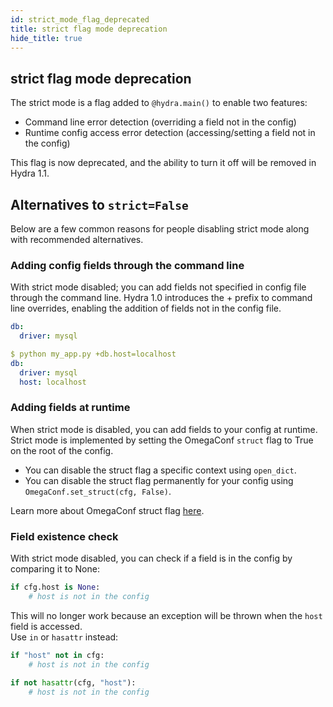 ```yaml
---
id: strict_mode_flag_deprecated
title: strict flag mode deprecation
hide_title: true
---
```

## strict flag mode deprecation
The strict mode is a flag added to `@hydra.main()` to enable two features:
- Command line error detection (overriding a field not in the config)
- Runtime config access error detection (accessing/setting a field not in the config)

This flag is now deprecated, and the ability to turn it off will be removed in Hydra 1.1.

## Alternatives to `strict=False`
Below are a few common reasons for people disabling strict mode along with recommended alternatives.

### Adding config fields through the command line
With strict mode disabled; you can add fields not specified in config file through the command line.
Hydra 1.0 introduces the + prefix to command line overrides, enabling the addition of fields not in the config file.

```yaml title="config.yaml"
db:
  driver: mysql
```

```yaml {1,6}
$ python my_app.py +db.host=localhost
db:
  driver: mysql
  host: localhost
```

### Adding fields at runtime
When strict mode is disabled, you can add fields to your config at runtime.
Strict mode is implemented by setting the OmegaConf `struct` flag to True on the root of the config.
- You can disable the struct flag a specific context using `open_dict`.
- You can disable the struct flag permanently for your config using `OmegaConf.set_struct(cfg, False)`.

Learn more about OmegaConf struct flag <a class="external" href="https://omegaconf.readthedocs.io/en/latest/usage.html#struct-flag" target="_blank">here</a>.


### Field existence check
With strict mode disabled, you can check if a field is in the config by comparing it to None:
```python
if cfg.host is None:
    # host is not in the config
```
This will no longer work because an exception will be thrown when the `host` field is accessed.  
Use `in` or `hasattr` instead:
```python
if "host" not in cfg:
    # host is not in the config

if not hasattr(cfg, "host"):
    # host is not in the config
```